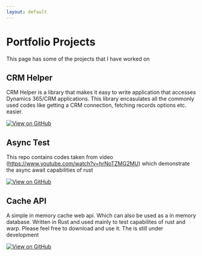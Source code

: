```yaml
---
layout: default
---
```


# Portfolio Projects

This page has some of the projects that I have worked on

## CRM Helper

CRM Helper is a library that makes it easy to write application that accesses Dynamics 365/CRM applications. This library encasulates all the commonly used codes like getting a CRM connection, fetching records options etc. easier.

[![View on GitHub](https://img.shields.io/badge/GitHub-View_on_GitHub-blue?logo=GitHub)](https://github.com/tikluganguly/CRMHelper)

## Async Test

This repo contains codes taken from video (<https://www.youtube.com/watch?v=hrNoTZMG2MU>) which demonstrate the async await capabilities of rust

[![View on GitHub](https://img.shields.io/badge/GitHub-View_on_GitHub-blue?logo=GitHub)](https://github.com/tikluganguly/asynctest)

## Cache API

A simple in memory cache web api. Which can also be used as a in memory database. Written in Rust and used mainly to test capabilites of rust and warp. Please feel free to download and use it. The is still under development

[![View on GitHub](https://img.shields.io/badge/GitHub-View_on_GitHub-blue?logo=GitHub)](https://github.com/tikluganguly/cacheapi)
